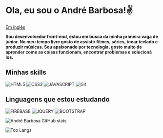 # Ola, eu sou o André Barbosa!✌️ 
<p align="left">
<a href="/docs/readme_en.md">Em inglês</a>   
</p>

**Sou desenvolvedor front-end, estou em busca da minha primeira vaga de junior.
No meu tempo livre gosto de assistir filmes, séries, tocar teclado e produzir músicas.
Sou apaixonado por tecnologia, gosto muito de aprender como as coisas funcionam, encontrar problemas e solucioná los.**

## Minhas skills
![HTML5](https://img.shields.io/badge/HTML5-E34F26?style=for-the-badge&logo=html5&logoColor=white)
![CSS3](https://img.shields.io/badge/CSS3-1572B6?style=for-the-badge&logo=css3&logoColor=white)
![JAVASCRIPT](https://img.shields.io/badge/JavaScript-F7DF1E?style=for-the-badge&logo=javascript&logoColor=black)
![Git](https://img.shields.io/badge/GIT-E44C30?style=for-the-badge&logo=git&logoColor=white)

## Linguagens que estou estudando
![FIREBASE](https://img.shields.io/badge/Firebase-039BE5?style=for-the-badge&logo=Firebase&logoColor=white)
![JQUERY](https://img.shields.io/badge/jQuery-0769AD?style=for-the-badge&logo=jquery&logoColor=white)
![BOOTSTRAP](https://img.shields.io/badge/Bootstrap-563D7C?style=for-the-badge&logo=bootstrap&logoColor=white)

![André Barbosa GitHub stats](https://github-readme-stats.vercel.app/api?username=andrebdasilva&hide=contribs,prs,stars,issues&theme=tokyonight)

![Top Langs](https://github-readme-stats.vercel.app/api/top-langs/?username=andrebdasilva&theme=tokyonight)
